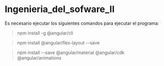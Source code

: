 # Ingenieria_del_sofware_II

Es necesario ejecutar los siguientes comandos para ejecutar el programa:
 
> npm install -g @angular/cli

> npm install @angular/flex-layout --save

> npm install --save @angular/material @angular/cdk @angular/animations

